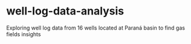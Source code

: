 # well-log-data-analysis
Exploring well log data from 16 wells located at Paraná basin to find gas fields insights
